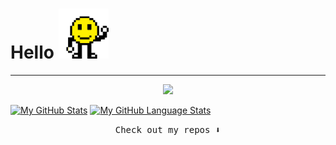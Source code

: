 # Hello   <img src="https://github.com/Ahmedaltu/Ahmedaltu/blob/main/wave.gif" height="80" width="80">


---------------------------------------------------------------------------------------------

<p align="center">
  <img src="https://capsule-render.vercel.app/api?type=waving&color=gradient&height=60&section=footer&width=100"/>
</p>


[![My GitHub Stats](https://github-readme-stats.vercel.app/api/?username=ahmedaltu&count_private=true&theme=tokyonight&showicons=true)]()
[![My GitHub Language Stats](https://github-readme-stats.vercel.app/api/top-langs/?username=ahmedaltu&langs_count=5&theme=tokyonight)]()




<p align="center"><samp>
Check out my repos ⬇️  
  </samp>
</p>





